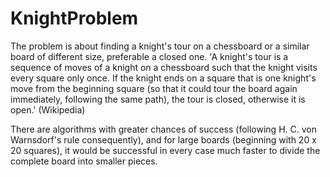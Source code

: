 # KnightProblem

The problem is about finding a knight's tour on a chessboard
or a similar board of different size, preferable a closed one.
'A knight's tour is a sequence of moves of a knight on a chessboard
such that the knight visits every square only once.
If the knight ends on a square that is one knight's move from the beginning square
(so that it could tour the board again immediately, following the same path),
the tour is closed, otherwise it is open.'
(Wikipedia)

There are algorithms with greater chances of success
(following H. C. von Warnsdorf's rule consequently),
and for large boards (beginning with 20 x 20 squares),
it would be successful in every case much faster
to divide the complete board into smaller pieces.

